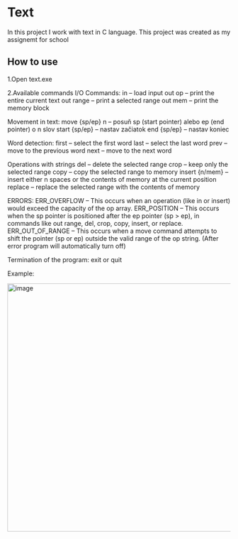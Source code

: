 # Text
In this project I work with text in C language. This project was created as my assignemt for school 

## How to use
1.Open text.exe

2.Available commands
I/O Commands:
   in – load input
   out op – print the entire current text
   out range – print a selected range
   out mem – print the memory block

Movement in text:
   move {sp/ep} n – posuň sp (start pointer) alebo ep (end pointer) o n slov
   start {sp/ep} – nastav začiatok
   end {sp/ep} – nastav koniec

Word detection:
   first – select the first word
   last – select the last word
   prev – move to the previous word
   next – move to the next word

Operations with strings
   del – delete the selected range
   crop – keep only the selected range
   copy – copy the selected range to memory
   insert {n/mem} – insert either n spaces or the contents of memory at the current position
   replace – replace the selected range with the contents of memory

ERRORS:
   ERR_OVERFLOW – This occurs when an operation (like in or insert) would exceed the capacity of the op array.
   ERR_POSITION – This occurs when the sp pointer is positioned after the ep pointer (sp > ep), in commands like out range, del, crop, copy, insert, or replace.
   ERR_OUT_OF_RANGE – This occurs when a move command attempts to shift the pointer (sp or ep) outside the valid range of the op string.
   (After error program will automatically turn off)

Termination of the program:
   exit or quit

Example:


<img width="519" height="559" alt="image" src="https://github.com/user-attachments/assets/926f0a55-9268-4019-8534-a46e0cd9ca9f" />

